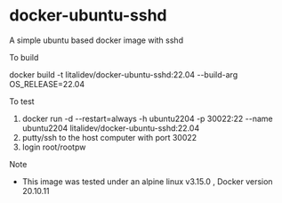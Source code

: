 # docker-ubuntu-sshd
A simple ubuntu based docker image with sshd

To build

  docker build -t litalidev/docker-ubuntu-sshd:22.04 --build-arg OS_RELEASE=22.04


To test
  1.  docker run -d --restart=always -h ubuntu2204 -p 30022:22 --name ubuntu2204 litalidev/docker-ubuntu-sshd:22.04
  2.  putty/ssh to the host computer with port 30022
  3.  login root/rootpw


Note
  - This image was tested under an alpine linux v3.15.0 , Docker version 20.10.11

